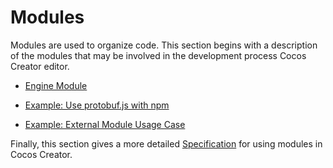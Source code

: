 # Modules

Modules are used to organize code. This section begins with a description of the modules that may be involved in the development process Cocos Creator editor.

- [Engine Module](./engine.md)

- [Example: Use protobuf.js with npm](./example-protobufjs.md)

- [Example: External Module Usage Case](./example.md)

Finally, this section gives a more detailed [Specification](./spec.md) for using modules in Cocos Creator.
